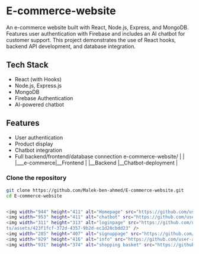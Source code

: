 # E-commerce-website
An e-commerce website built with React, Node.js, Express, and MongoDB. Features user authentication with Firebase and includes an AI chatbot for customer support. This project demonstrates the use of React hooks, backend API development, and database integration.
## Tech Stack
- React (with Hooks)
- Node.js, Express.js
- MongoDB
- Firebase Authentication
- AI-powered chatbot
## Features
- User authentication
- Product display
- Chatbot integration
- Full backend/frontend/database connection
e-commerce-website/
  |             |
  |___e-commerce|__Frontend
  |             |__Backend
                |__Chatbot-deployment
                |
  
### Clone the repository
```bash
git clone https://github.com/Malek-ben-ahmed/E-commerce-website.git
cd E-commerce-website


<img width="944" height="411" alt="Homepage" src="https://github.com/user-attachments/assets/c1704bc8-863a-4699-b604-a1cf1717076d" />
<img width="953" height="411" alt="chatbot" src="https://github.com/user-attachments/assets/dfb41031-2412-4197-a871-8f108b74a28c" />
<img width="311" height="313" alt="loginpage" src="https://github.com/user-attachmen<img width="308" height="272" alt="reinitializepassword" src="https://github.com/user-attachments/assets/b5d778ab-8f5f-4579-a835-afae945e62f8" />
ts/assets/423f1fcf-372d-4357-9b2d-ec1d20cbdd23" />
<img width="285" height="407" alt="signuppage" src="https://github.com/user-attachments/assets/1320d724-a55c-4690-b1a3-3b8c04479440" />
<img width="929" height="416" alt="info" src="https://github.com/user-attachments/assets/5991d056-3f8e-42b8-ae8d-7ae7f988c67e" />
<img width="931" height="374" alt="shopping basket" src="https://github.com/user-attachments/assets/25c25301-bbb7-4198-8abd-37be62e870f3" />


